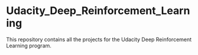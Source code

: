 # Udacity_Deep_Reinforcement_Learning

This repository contains all the projects for the Udacity Deep Reinforcement Learning program.
